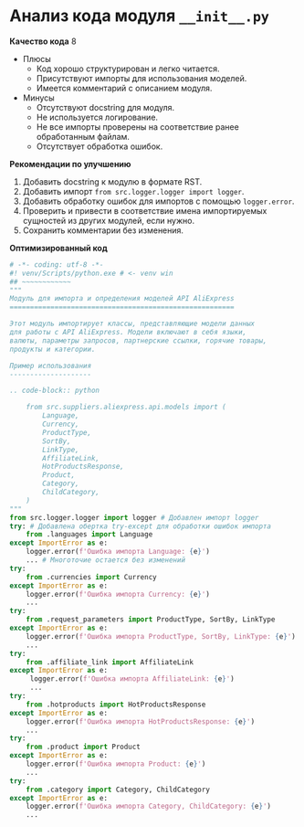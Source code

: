 # Анализ кода модуля `__init__.py`

**Качество кода**
8
- Плюсы
    - Код хорошо структурирован и легко читается.
    - Присутствуют импорты для использования моделей.
    - Имеется комментарий с описанием модуля.
- Минусы
    - Отсутствуют docstring для модуля.
    - Не используется логирование.
    - Не все импорты проверены на соответствие ранее обработанным файлам.
    - Отсутствует обработка ошибок.

**Рекомендации по улучшению**

1. Добавить docstring к модулю в формате RST.
2. Добавить импорт `from src.logger.logger import logger`.
3. Добавить обработку ошибок для импортов с помощью `logger.error`.
4. Проверить и привести в соответствие имена импортируемых сущностей из других модулей, если нужно.
5. Сохранить комментарии без изменения.

**Оптимизированный код**

```python
# -*- coding: utf-8 -*-
#! venv/Scripts/python.exe # <- venv win
## ~~~~~~~~~~~~
"""
Модуль для импорта и определения моделей API AliExpress
=======================================================

Этот модуль импортирует классы, представляющие модели данных
для работы с API AliExpress. Модели включают в себя языки,
валюты, параметры запросов, партнерские ссылки, горячие товары,
продукты и категории.

Пример использования
--------------------

.. code-block:: python

    from src.suppliers.aliexpress.api.models import (
        Language,
        Currency,
        ProductType,
        SortBy,
        LinkType,
        AffiliateLink,
        HotProductsResponse,
        Product,
        Category,
        ChildCategory,
    )
"""
from src.logger.logger import logger # Добавлен импорт logger
try: # Добавлена обертка try-except для обработки ошибок импорта
    from .languages import Language
except ImportError as e:
    logger.error(f'Ошибка импорта Language: {e}')
    ... # Многоточие остается без изменений
try:
    from .currencies import Currency
except ImportError as e:
    logger.error(f'Ошибка импорта Currency: {e}')
    ...
try:
    from .request_parameters import ProductType, SortBy, LinkType
except ImportError as e:
    logger.error(f'Ошибка импорта ProductType, SortBy, LinkType: {e}')
    ...
try:
    from .affiliate_link import AffiliateLink
except ImportError as e:
     logger.error(f'Ошибка импорта AffiliateLink: {e}')
     ...
try:
    from .hotproducts import HotProductsResponse
except ImportError as e:
    logger.error(f'Ошибка импорта HotProductsResponse: {e}')
    ...
try:
    from .product import Product
except ImportError as e:
    logger.error(f'Ошибка импорта Product: {e}')
    ...
try:
    from .category import Category, ChildCategory
except ImportError as e:
    logger.error(f'Ошибка импорта Category, ChildCategory: {e}')
    ...
```